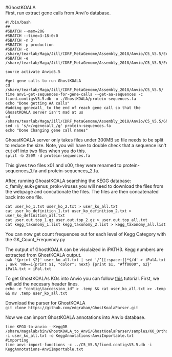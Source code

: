 #GhostKOALA  
First, run extract gene calls from Anvi'o database.
```
#!/bin/bash
##
#SBATCH --mem=20G
#SBATCH --time=3-18:0:0
#SBATCH -n 3
#SBATCH -p production
#SBATCH -o /share/tearlab/Maga/Jill/CDRF_MetaGenome/Assembly_2018/Anvio/C5_V5.5/Error_Out_Files/Get_AA.out
#SBATCH -e /share/tearlab/Maga/Jill/CDRF_MetaGenome/Assembly_2018/Anvio/C5_V5.5/Error_Out_Files/Get_AA.err

source activate Anvio5.5

#get gene calls to run GhostKOALA
cd /share/tearlab/Maga/Jill/CDRF_MetaGenome/Assembly_2018/Anvio/C5_V5.5/
time anvi-get-sequences-for-gene-calls --get-aa-sequences -c fixed.contigsV5.5.db -o ./GhostKOALA/protein-sequences.fa
echo "Done getting AA calls"
#adding genecall_ to the end of reach gene call so that the GhoastKOALA server isn't mad at us
cd /share/tearlab/Maga/Jill/CDRF_MetaGenome/Assembly_2018/Anvio/C5_V5.5/GhostKOALA/
sed -i 's/>/>genecall_/g' protein-sequences.fa
echo "Done Changing gene call names"
```

GhoastKOALA server only takes files under 300MB so file needs to be split to reduce the size. Note, you will have to double check that a sequence isn't cut off into two files when you do this.  
`split -b 250M -d protein-sequences.fa`  

This gives two files x01 and x00, they were renamed to protein-sequences_1.fa and protein-sequences_2.fa.  

After, running GhoastKOALA searching the KEGG database: c_family_euk+genus_prok+viruses you will need to download the files from the webpage and concationate the files. The files are then concatenated back into one file.  

```
cat user_ko_1.txt user_ko_2.txt > user_ko_all.txt
cat user_ko_definition_1.txt user_ko_definition_2.txt > user_ko_definition_all.txt
cat user.out.top_1.gz user.out.top_2.gz > user.out.top_all.txt
cat kegg_taxonomy_1.list kegg_taxonomy_2.list > kegg_taxonomy_all.list
```

You can now get count frequences out for each level of Kegg Category with the GK_Count_Frequency.py

The output of GhostKOALA can be visulaized in iPATH3. Kegg numbers are extracted from GhostKOALA output.  
`awk '{print $2}' user_ko_all.txt | sed '/^[[:space:]]*$/d' > iPalA.txt ; awk 'NR==1{print $1, "color"; next} {print $1, "#ff0000", $2}' iPalA.txt > iPal.txt`

To get GhostKOALAs KOs into Anvio you can follow [this](http://merenlab.org/2018/01/17/importing-ghostkoala-annotations/) tutorial. First, we will add the necesary header lines.   
`echo -e "contig\taccession_id" > .temp && cat user_ko_all.txt >> .temp && mv .temp user_ko_all.txt`

Download the parser for GhostKOALA  
`git clone https://github.com/edgraham/GhostKoalaParser.git`  

Now we can import GhostKOALA annotations into Anvio database.  

```
time KEGG-to-anvio --KeggDB /share/magalab/bin/GhostKOALA_to_Anvi/GhostKoalaParser/samples/KO_Orthology_ko00001.txt -i user_ko_all.txt -o KeggAnnotations-AnviImportable.txt
#importing
time anvi-import-functions -c ../C5_V5.5/fixed.contigsV5.5.db -i KeggAnnotations-AnviImportable.txt
```
